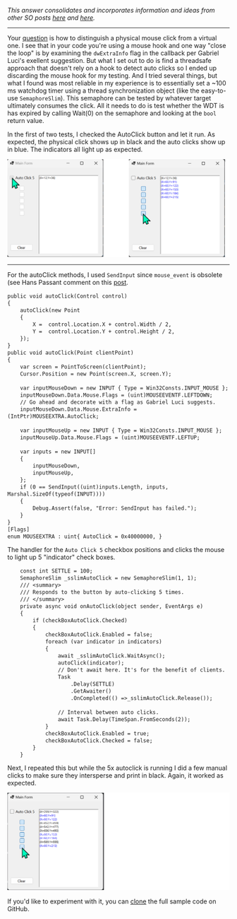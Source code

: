 _This answer consolidates and incorporates information and ideas from other SO posts [here](https://stackoverflow.com/a/10355905/5438626) and [here](https://stackoverflow.com/q/2416748/5438626)._
***

Your [question](https://stackoverflow.com/q/74721398/5438626) is how to distinguish a physical mouse click from a virtual one. I see that in your code you're using a mouse hook and one way "close the loop" is by examining the `dwExtraInfo` flag in the callback per Gabriel Luci's exellent suggestion. But what I set out to do is find a threadsafe approach that doesn't rely on a hook to detect auto clicks so I ended up discarding the mouse hook for my testing. And I tried several things, but what I found was most reliable in my experience is to essentially set a ~100 ms watchdog timer using a thread synchronization object (like the easy-to-use `SemaphoreSlim`). This semaphore can be tested by whatever target ultimately consumes the click. All it needs to do is test whether the WDT is has expired by calling Wait(0) on the semaphore and looking at the `bool` return value. 

In the first of two tests, I checked the AutoClick button and let it run. As expected, the physical click shows up in black and the auto clicks show up in blue. The indicators all light up as expected.

![Screenshot](https://github.com/IVSoftware/auto-clicker-demo/blob/master/auto-clicker/Screenshots/simple.png)
***

For the autoClick methods, I used `SendInput` since `mouse_event` is obsolete (see Hans Passant comment on this [post](https://stackoverflow.com/q/22744531/5438626).

    public void autoClick(Control control)
    {
        autoClick(new Point 
        { 
            X =  control.Location.X + control.Width / 2,
            Y =  control.Location.Y + control.Height / 2,
        });
    }
    public void autoClick(Point clientPoint)
    {
        var screen = PointToScreen(clientPoint);
        Cursor.Position = new Point(screen.X, screen.Y);

        var inputMouseDown = new INPUT { Type = Win32Consts.INPUT_MOUSE };
        inputMouseDown.Data.Mouse.Flags = (uint)MOUSEEVENTF.LEFTDOWN;
        // Go ahead and decorate with a flag as Gabriel Luci suggests.
        inputMouseDown.Data.Mouse.ExtraInfo = (IntPtr)MOUSEEXTRA.AutoClick;

        var inputMouseUp = new INPUT { Type = Win32Consts.INPUT_MOUSE };
        inputMouseUp.Data.Mouse.Flags = (uint)MOUSEEVENTF.LEFTUP;

        var inputs = new INPUT[]
        {
            inputMouseDown,
            inputMouseUp,
        };
        if (0 == SendInput((uint)inputs.Length, inputs, Marshal.SizeOf(typeof(INPUT))))
        {
            Debug.Assert(false, "Error: SendInput has failed.");
        }
    }
    [Flags]
    enum MOUSEEXTRA : uint{ AutoClick = 0x40000000, }

The handler for the `Auto Click 5` checkbox positions and clicks the mouse to light up 5 "indicator" check boxes.

        const int SETTLE = 100;
        SemaphoreSlim _sslimAutoClick = new SemaphoreSlim(1, 1);
        /// <summary>
        /// Responds to the button by auto-clicking 5 times.
        /// </summary>
        private async void onAutoClick(object sender, EventArgs e)
        {
            if (checkBoxAutoClick.Checked)
            {
                checkBoxAutoClick.Enabled = false;
                foreach (var indicator in indicators)
                {
                    await _sslimAutoClick.WaitAsync();
                    autoClick(indicator);
                    // Don't await here. It's for the benefit of clients.
                    Task
                        .Delay(SETTLE)
                        .GetAwaiter()
                        .OnCompleted(() =>_sslimAutoClick.Release());

                    // Interval between auto clicks.
                    await Task.Delay(TimeSpan.FromSeconds(2));
                }
                checkBoxAutoClick.Enabled = true;
                checkBoxAutoClick.Checked = false;
            }
        }

Next, I repeated this but while the 5x autoclick is running I did a few manual clicks to make sure they intersperse and print in black. Again, it worked as expected.

![Screenshot](https://github.com/IVSoftware/auto-clicker-demo/blob/master/auto-clicker/Screenshots/interspersed.png)

If you'd like to experiment with it, you can [clone](https://github.com/IVSoftware/auto-clicker-demo.git) the full sample code on GitHub.